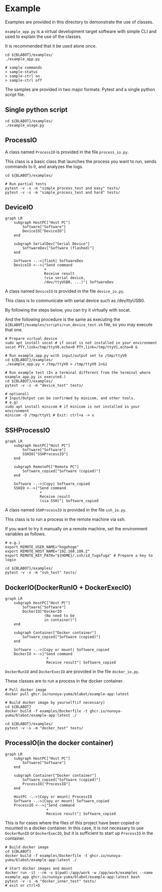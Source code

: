 # Example

Examples are provided in this directory to demonstrate the use of classes.

`example_app.py` is a virtual development target software with simple CLI and used to explain the use of the classes.

It is recommended that it be used alone once.

```shell
cd ${BLABOT}/examples/
./example_app.py

# sample commands
> sample-status
> sample-ctrl on
> sample-ctrl off
```

The samples are provided in two major formats: Pytest and a single python script file.

## Single python script

```shell
cd ${BLABOT}/examples/
./example_usage.py
```

## ProcessIO

A class named `ProcessIO` is provided in the file `process_io.py`.

This class is a basic class that launches the process you want to run, sends commands to it, and analyzes the logs.

```shell
cd ${BLABOT}/examples/

# Run partial tests
pytest -v -s -m "simple_process_test and easy" tests/
pytest -v -s -m "simple_process_test and hard" tests/
```

## DeviceIO

```mermaid
graph LR
    subgraph HostPC["Host PC"]
        Software["Software"]
        DeviceIO["DeviceIO"]
    end

    subgraph SerialDev["Serial Device"]
        SoftwareDev["Software (flashed)"]
    end

    Software -.->|flash| SoftwareDev
    DeviceIO <-->|"Send command
                  +
                  Receive result
                  (via serial device,
                  /dev/ttyUSB0, ...)"| SoftwareDev
```

A class named `DeviceIO` is provided in the file `device_io.py`.

This class is to communicate with serial device such as /dev/ttyUSB0.

By following the steps below, you can try it virtually with socat.

And the following procedure is the same as executing the `${BLABOT}/examples/scripts/run_device_test.sh` file, so you may execute that one.

```shell
# Prepare virtual device
sudo apt install socat # if socat is not installed in your environment
socat PTY,link=/tmp/ttyV0,echo=0 PTY,link=/tmp/ttyV1,echo=0 &

# Run example_app.py with input/output set to /tmp/ttyV0
cd ${BLABOT}/examples/
./example_app.py < /tmp/ttyV0 > /tmp/ttyV0 2>&1

# Run example test (In a terminal different from the terminal where example_app.py is executed.)
cd ${BLABOT}/examples/
pytest -v -s -m "device_test" tests/

# optional)
# Input/Output can be confirmed by minicom, and other tools.
# e.g)
sudo apt install minicom # if minicom is not installed in your environment
minicom -D /tmp/ttyV1 # Exit: ctrl+a -> x
```

## SSHProcessIO

```mermaid
graph LR
    subgraph HostPC["Host PC"]
        Software["Software"]
        SSHIO["SSHProcessIO"]
    end

    subgraph RemotePC["Remote PC"]
        Software_copied["Software (copied)"]
    end

    Software -.->|Copy| Software_copied
    SSHIO <-->|"Send command
                +
                Receive result
                (via SSH)"| Software_copied
```

A class named `SSHProcessIO` is provided in the file `ssh_io.py`.

This class is to run a process in the remote machine via ssh.

If you want to try it manually on a remote machine, set the environment variables as follows.

```shell
# e.g.)
export REMOTE_USER_NAME="hogehoge"
export REMOTE_HOST_NAME="192.168.100.2"
export REMOTE_KEY_PATH="${HOME}/.ssh/id_fugafuga" # Prepare a key to login

cd ${BLABOT}/examples/
pytest -v -s -m "ssh_test" tests/
```

## DockerIO(DockerRunIO + DockerExecIO)

```mermaid
graph LR
    subgraph HostPC["Host PC"]
        Software["Software"]
        DockerIO["DockerIO
                  (No need to be
                  in container)"]
    end

    subgraph Container["Docker container"]
        Software_copied["Software (copied)"]
    end

    Software -.->|Copy or mount| Software_copied
    DockerIO <-->|"Send command
                   +
                   Receive result"| Software_copied
```

`DockerRunIO` and `DockerExecIO` are provided in the file `docker_io.py`.

These classes are to run a process in the docker container.

```shell
# Pull docker image
docker pull ghcr.io/nunoya-yuma/blabot/example-app:latest

# Build docker image by yourself(if necessary)
cd ${BLABOT}
docker build -f examples/Dockerfile -t ghcr.io/nunoya-yuma/blabot/example-app:latest ./

cd ${BLABOT}/examples/
pytest -v -s -m "docker_test" tests/
```

## ProcessIO(in the docker container)

```mermaid
graph LR
    subgraph HostPC["Host PC"]
        Software["Software"]
    end

    subgraph Container["Docker container"]
        Software_copied["Software (copied)"]
        ProcessIO["ProcessIO"]
    end

    HostPC -.->|Copy or mount| ProcessIO
    Software -.->|Copy or mount| Software_copied
    ProcessIO <-->|"Send command
                   +
                   Receive result"| Software_copied
```

This is for cases where the files of this project have been copied or mounted in a docker container.
In this case, it is not necessary to use `DockerRunIO` or `DockerExecIO`, but it is sufficient to start up `ProcessIO` in the container.

```shell
# Build docker image
cd ${BLABOT}
docker build -f examples/Dockerfile -t ghcr.io/nunoya-yuma/blabot/example-app:latest ./

# Start docker images and mount
docker run -it --rm -v $(pwd):/app/work -w /app/work/examples --name example_app ghcr.io/nunoya-yuma/blabot/example-app:latest bash
pytest -v -s -m "docker_inner_test" tests/
# exit or ctrl+D
```
